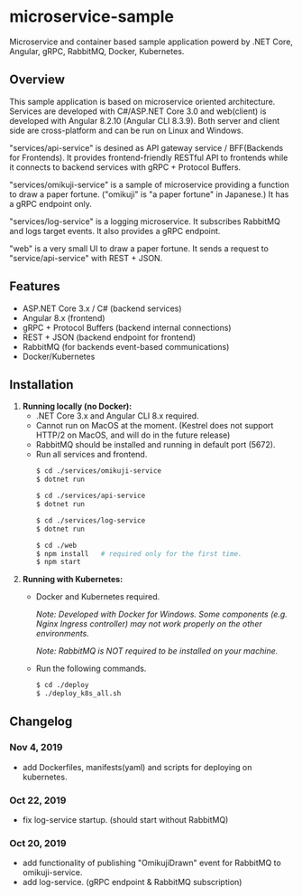 # microservice-sample
Microservice and container based sample application powerd by .NET Core, Angular, gRPC, RabbitMQ, Docker, Kubernetes.

## Overview
This sample application is based on microservice oriented architecture.
Services are developed with C#/ASP.NET Core 3.0
and web(client) is developed with Angular 8.2.10 (Angular CLI 8.3.9).
Both server and client side are cross-platform and can be run on Linux and Windows.

"services/api-service" is desined as API gateway service / BFF(Backends for Frontends). It provides frontend-friendly RESTful API to frontends
while it connects to backend services with gRPC + Protocol Buffers.

"services/omikuji-service" is a sample of microservice providing a function to draw a paper fortune. ("omikuji" is "a paper fortune" in Japanese.)
It has a gRPC endpoint only.

"services/log-service" is a logging microservice. It subscribes RabbitMQ and logs target events.
It also provides a gRPC endpoint.

"web" is a very small UI to draw a paper fortune. It sends a request to "service/api-service" with REST + JSON.

## Features
* ASP.NET Core 3.x / C# (backend services)
* Angular 8.x (frontend)
* gRPC + Protocol Buffers (backend internal connections)
* REST + JSON (backend endpoint for frontend)
* RabbitMQ (for backends event-based communications)
* Docker/Kubernetes

## Installation
1. **Running locally (no Docker):**
    - .NET Core 3.x and Angular CLI 8.x required. 
    - Cannot run on MacOS at the moment. (Kestrel does not support HTTP/2 on MacOS, and will do in the future release)
    - RabbitMQ should be installed and running in default port (5672).
    - Run all services and frontend.
        ``` sh
        $ cd ./services/omikuji-service
        $ dotnet run
        ```
        ``` sh
        $ cd ./services/api-service
        $ dotnet run
        ```        
        ``` sh
        $ cd ./services/log-service
        $ dotnet run
        ```
        ``` sh
        $ cd ./web
        $ npm install   # required only for the first time.
        $ npm start
        ```
2. **Running with Kubernetes:**
    - Docker and Kubernetes required.  

        *Note: Developed with Docker for Windows. Some components (e.g. Nginx Ingress controller) may not work properly on the other environments.*  

        *Note: RabbitMQ is NOT required to be installed on your machine.*
    - Run the following commands.
        ``` sh
        $ cd ./deploy
        $ ./deploy_k8s_all.sh
        ```

## Changelog
### Nov 4, 2019
* add Dockerfiles, manifests(yaml) and scripts for deploying on kubernetes.
### Oct 22, 2019
* fix log-service startup. (should start without RabbitMQ)
### Oct 20, 2019
* add functionality of publishing "OmikujiDrawn" event for RabbitMQ to omikuji-service.
* add log-service. (gRPC endpoint & RabbitMQ subscription)
